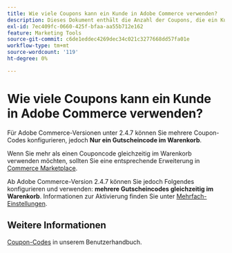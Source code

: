```yaml
---
title: Wie viele Coupons kann ein Kunde in Adobe Commerce verwenden?
description: Dieses Dokument enthält die Anzahl der Coupons, die ein Kunde in Adobe Commerce verwenden kann.
exl-id: 7ec409fc-0660-425f-bfaa-aa55b712e162
feature: Marketing Tools
source-git-commit: c6de1eddec4269dec34c021c3277668dd57fa01e
workflow-type: tm+mt
source-wordcount: '119'
ht-degree: 0%

---
```


# Wie viele Coupons kann ein Kunde in Adobe Commerce verwenden?

Für Adobe Commerce-Versionen unter 2.4.7 können Sie mehrere Coupon-Codes konfigurieren, jedoch **Nur ein Gutscheincode im Warenkorb**.

Wenn Sie mehr als einen Couponcode gleichzeitig im Warenkorb verwenden möchten, sollten Sie eine entsprechende Erweiterung in [Commerce Marketplace](https://marketplace.magento.com/).

Ab Adobe Commerce-Version 2.4.7 können Sie jedoch Folgendes konfigurieren und verwenden: **mehrere Gutscheincodes gleichzeitig im Warenkorb**. Informationen zur Aktivierung finden Sie unter [Mehrfach-Einstellungen](https://experienceleague.adobe.com/en/docs/commerce-admin/config/sales/sales#multicoupon-settings).

## Weitere Informationen

[Coupon-Codes](https://experienceleague.adobe.com/docs/commerce-admin/marketing/promotions/cart-rules/price-rules-cart-coupon.html) in unserem Benutzerhandbuch.

